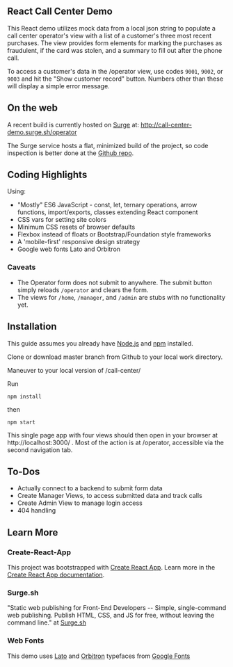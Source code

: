 ## React Call Center Demo 
This React demo utilizes mock data from a local json string to populate a call center operator's view with a list of a customer's three most recent  purchases. The view provides form elements for marking the purchases as fraudulent, if the card was stolen, and a summary to fill out after the phone call.

To access a customer's data in the /operator view, use codes ```9001```, ```9002```, or ```9003``` and hit the "Show customer record" button. Numbers other than these will display a simple error message.

## On the web
A recent build is currently hosted on [Surge](https://surge.sh/) at: http://call-center-demo.surge.sh/operator

The Surge service hosts a flat, minimized build of the project, so code inspection is better done at the [Github repo](https://github.com/CodeTrafficker/call-center).


## Coding Highlights
Using: 
- "Mostly" ES6 JavaScript - const, let, ternary operations, arrow functions, import/exports, classes extending React component
- CSS vars for setting site colors
- Minimum CSS resets of browser defaults
- Flexbox instead of floats or Bootstrap/Foundation style frameworks
- A 'mobile-first' responsive design strategy
- Google web fonts Lato and Orbitron


### Caveats
- The Operator form does not submit to anywhere. The submit button simply reloads ```/operator``` and clears the form.
- The views for ```/home```, ```/manager```, and ```/admin``` are stubs with no functionality yet.


## Installation
This guide assumes you already have [Node.js](https://nodejs.org/en/) and [npm](https://www.npmjs.com/) installed.

Clone or download master branch from Github to your local work directory.

Maneuver to your local version of /call-center/

Run 

```npm install```

then

```npm start```

This single page app with four views should then open in your browser at http://localhost:3000/ . Most of the action is at /operator, accessible via the second navigation tab.


## To-Dos
- Actually connect to a backend to submit form data
- Create Manager Views, to access submitted data and track calls
- Create Admin View to manage login access
- 404 handling


## Learn More
### Create-React-App
This project was bootstrapped with [Create React App](https://github.com/facebook/create-react-app). Learn more in the [Create React App documentation](https://facebook.github.io/create-react-app/docs/getting-started).

### Surge.sh
"Static web publishing for Front-End Developers -- 
Simple, single-command web publishing. Publish HTML, CSS, and JS for free, without leaving the command line." at [Surge.sh](https://surge.sh/)

### Web Fonts
This demo uses [Lato](https://fonts.google.com/specimen/Lato) and 
[Orbitron](https://fonts.google.com/specimen/Orbitron) typefaces from 
[Google Fonts](https://fonts.google.com/)

